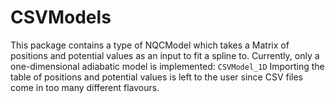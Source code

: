 # CSVModels
This package contains a type of NQCModel which takes a Matrix of positions and potential values as an input to fit a spline to. 
Currently, only a one-dimensional adiabatic model is implemented: `CSVModel_1D`
Importing the table of positions and potential values is left to the user since CSV files come in too many different flavours. 